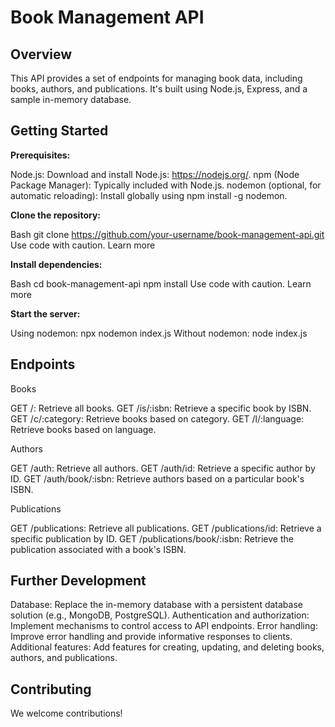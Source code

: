 # Book Management API

## Overview

This API provides a set of endpoints for managing book data, including books, authors, and publications. It's built using Node.js, Express, and a sample in-memory database.

## Getting Started

**Prerequisites:**

Node.js: Download and install Node.js: https://nodejs.org/.
npm (Node Package Manager): Typically included with Node.js.
nodemon (optional, for automatic reloading): Install globally using npm install -g nodemon.

**Clone the repository:**

Bash
git clone https://github.com/your-username/book-management-api.git
Use code with caution. Learn more

**Install dependencies:**

Bash
cd book-management-api
npm install
Use code with caution. Learn more

**Start the server:**

Using nodemon: npx nodemon index.js
Without nodemon: node index.js

## Endpoints

Books

GET /: Retrieve all books.
GET /is/:isbn: Retrieve a specific book by ISBN.
GET /c/:category: Retrieve books based on category.
GET /l/:language: Retrieve books based on language.

Authors

GET /auth: Retrieve all authors.
GET /auth/id: Retrieve a specific author by ID.
GET /auth/book/:isbn: Retrieve authors based on a particular book's ISBN.

Publications

GET /publications: Retrieve all publications.
GET /publications/id: Retrieve a specific publication by ID.
GET /publications/book/:isbn: Retrieve the publication associated with a book's ISBN.
## Further Development

Database: Replace the in-memory database with a persistent database solution (e.g., MongoDB, PostgreSQL).
Authentication and authorization: Implement mechanisms to control access to API endpoints.
Error handling: Improve error handling and provide informative responses to clients.
Additional features: Add features for creating, updating, and deleting books, authors, and publications.

## Contributing

We welcome contributions!
